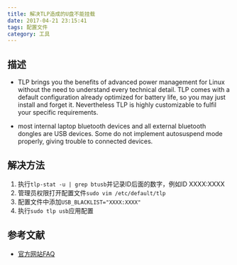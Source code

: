 ```yaml
---
title: 解决TLP造成的U盘不能挂载
date: 2017-04-21 23:15:41
tags: 配置文件
category: 工具
---
```


## 描述
* TLP brings you the benefits of advanced power management for Linux without the need to understand every technical detail. TLP comes with a default configuration already optimized for battery life, so you may just install and forget it. Nevertheless TLP is highly customizable to fulfil your specific requirements.


* most internal laptop bluetooth devices and all external bluetooth dongles are USB devices. Some do not implement autosuspend mode properly, giving trouble to connected devices.


## 解决方法
1. 执行`tlp-stat -u | grep btusb`并记录ID后面的数字，例如ID XXXX:XXXX
2. 管理员权限打开配置文件`sudo vim /etc/default/tlp`
3. 配置文件中添加`USB_BLACKLIST="XXXX:XXXX"`
4. 执行`sudo tlp usb`应用配置

## 参考文献
* [官方网站FAQ](http://linrunner.de/en/tlp/docs/tlp-faq.html#powertop)
